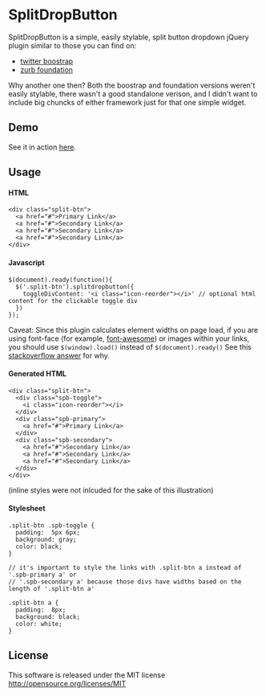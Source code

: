 # SplitDropButton

SplitDropButton is a simple, easily stylable, split button dropdown jQuery plugin similar to those you can find on:

+ [twitter boostrap](http://twitter.github.io/bootstrap/components.html#buttonDropdowns)
+ [zurb foundation](http://foundation.zurb.com/docs/components/split-buttons.html)

Why another one then? Both the boostrap and foundation versions weren't easily stylable, there wasn't a good standalone verison, and I didn't want to include big chuncks of either framework just for that one simple widget.

## Demo

See it in action [here](#).

## Usage

#### HTML

    <div class="split-btn">
      <a href="#">Primary Link</a>
      <a href="#">Secondary Link</a>
      <a href="#">Secondary Link</a>
      <a href="#">Secondary Link</a>
    </div>

#### Javascript

    $(document).ready(function(){
      $('.split-btn').splitdropbutton({
        toggleDivContent: '<i class="icon-reorder"></i>' // optional html content for the clickable toggle div
      })
    });

Caveat: Since this plugin calculates element widths on page load, if you are using font-face (for example, [font-awesome](http://fortawesome.github.io/Font-Awesome/)) or images within your links, you should use `$(window).load()` instead of `$(document).ready()` See this [stackoverflow answer](http://stackoverflow.com/a/3698214/781704) for why.

#### Generated HTML

    <div class="split-btn">
      <div class="spb-toggle">
        <i class="icon-reorder"></i>
      </div>
      <div class="spb-primary">
        <a href="#">Primary Link</a>
      </div>
      <div class="spb-secondary">
        <a href="#">Secondary Link</a>
        <a href="#">Secondary Link</a>
        <a href="#">Secondary Link</a>
      </div>
    </div>

(inline styles were not inlcuded for the sake of this illustration)

#### Stylesheet

    .split-btn .spb-toggle {
      padding:  5px 6px;
      background: gray;
      color: black;
    }

    // it's important to style the links with .split-btn a instead of '.spb-primary a' or
    // '.spb-secondary a' because those divs have widths based on the length of '.split-btn a'

    .split-btn a {
      padding:  8px;
      background: black;
      color: white;
    }

## License

This software is released under the MIT license
http://opensource.org/licenses/MIT